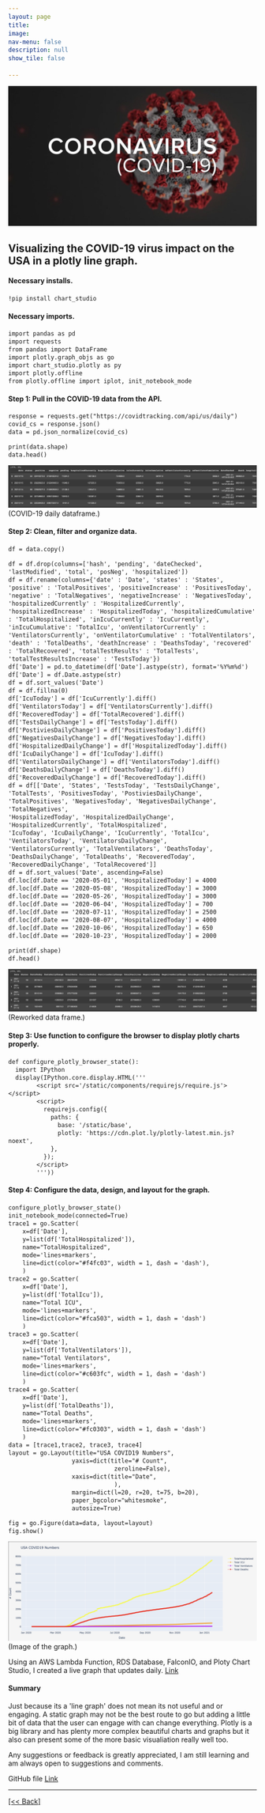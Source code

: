 ```yaml
---
layout: page
title:
image: 
nav-menu: false
description: null
show_tile: false

---
```


![Covid19Header2](/assets/images/Covid19USALineGraph/PLGCovidHeader2.jpg) <br>

## Visualizing the COVID-19 virus impact on the USA in a plotly line graph.

#### Necessary installs.
```
!pip install chart_studio  
```

#### Necessary imports.
```
import pandas as pd
import requests
from pandas import DataFrame
import plotly.graph_objs as go
import chart_studio.plotly as py
import plotly.offline
from plotly.offline import iplot, init_notebook_mode
```

#### Step 1: Pull in the COVID-19 data from the API.
```
response = requests.get("https://covidtracking.com/api/us/daily")
covid_cs = response.json()
data = pd.json_normalize(covid_cs)
```
```
print(data.shape)
data.head()
```
![Covid19LineGraph](/assets/images/Covid19USALineGraph/PLG1.png) <br>
(COVID-19 daily dataframe.)

#### Step 2: Clean, filter and organize data.
```
df = data.copy()
```
```
df = df.drop(columns=['hash', 'pending', 'dateChecked', 'lastModified', 'total', 'posNeg', 'hospitalized'])
df = df.rename(columns={'date' : 'Date', 'states' : 'States', 'positive' : 'TotalPositives', 'positiveIncrease' : 'PositivesToday', 
'negative' : 'TotalNegatives', 'negativeIncrease' : 'NegativesToday', 'hospitalizedCurrently' : 'HospitalizedCurrently', 
'hospitalizedIncrease' : 'HospitalizedToday', 'hospitalizedCumulative' : 'TotalHospitalized', 'inIcuCurrently' : 'IcuCurrently', 
'inIcuCumulative': 'TotalIcu', 'onVentilatorCurrently' : 'VentilatorsCurrently', 'onVentilatorCumulative' : 'TotalVentilators',
'death' : 'TotalDeaths', 'deathIncrease' : 'DeathsToday', 'recovered' : 'TotalRecovered', 'totalTestResults' : 'TotalTests', 
'totalTestResultsIncrease' : 'TestsToday'})
df['Date'] = pd.to_datetime(df['Date'].astype(str), format='%Y%m%d')
df['Date'] = df.Date.astype(str)
df = df.sort_values('Date')
df = df.fillna(0)
df['IcuToday'] = df['IcuCurrently'].diff()
df['VentilatorsToday'] = df['VentilatorsCurrently'].diff()
df['RecoveredToday'] = df['TotalRecovered'].diff()
df['TestsDailyChange'] = df['TestsToday'].diff()
df['PostiviesDailyChange'] = df['PositivesToday'].diff()
df['NegativesDailyChange'] = df['NegativesToday'].diff()
df['HospitalizedDailyChange'] = df['HospitalizedToday'].diff()
df['IcuDailyChange'] = df['IcuToday'].diff()
df['VentilatorsDailyChange'] = df['VentilatorsToday'].diff()
df['DeathsDailyChange'] = df['DeathsToday'].diff()
df['RecoveredDailyChange'] = df['RecoveredToday'].diff()
df = df[['Date', 'States', 'TestsToday', 'TestsDailyChange', 'TotalTests', 'PositivesToday', 'PostiviesDailyChange', 'TotalPositives', 'NegativesToday', 'NegativesDailyChange', 'TotalNegatives',
'HospitalizedToday', 'HospitalizedDailyChange', 'HospitalizedCurrently', 'TotalHospitalized', 
'IcuToday', 'IcuDailyChange', 'IcuCurrently', 'TotalIcu', 'VentilatorsToday', 'VentilatorsDailyChange',                           'VentilatorsCurrently', 'TotalVentilators', 'DeathsToday', 'DeathsDailyChange', 'TotalDeaths', 'RecoveredToday', 'RecoveredDailyChange', 'TotalRecovered']]
df = df.sort_values('Date', ascending=False)
df.loc[df.Date == '2020-05-01', 'HospitalizedToday'] = 4000
df.loc[df.Date == '2020-05-08', 'HospitalizedToday'] = 3000
df.loc[df.Date == '2020-05-26', 'HospitalizedToday'] = 3000
df.loc[df.Date == '2020-06-04', 'HospitalizedToday'] = 700
df.loc[df.Date == '2020-07-11', 'HospitalizedToday'] = 2500
df.loc[df.Date == '2020-08-07', 'HospitalizedToday'] = 4000
df.loc[df.Date == '2020-10-06', 'HospitalizedToday'] = 650
df.loc[df.Date == '2020-10-23', 'HospitalizedToday'] = 2000
```
```
print(df.shape)
df.head()
```
![Covid19LineGraph](/assets/images/Covid19USALineGraph/PLG2.png) <br>
(Reworked data frame.)

#### Step 3: Use function to configure the browser to display plotly charts properly.
```
def configure_plotly_browser_state():
  import IPython
  display(IPython.core.display.HTML('''
        <script src='/static/components/requirejs/require.js'></script>
        <script>
          requirejs.config({
            paths: {
              base: '/static/base',
              plotly: 'https://cdn.plot.ly/plotly-latest.min.js?noext',
            },
          });
        </script>
        '''))
```

#### Step 4: Configure the data, design, and layout for the graph.
```
configure_plotly_browser_state()
init_notebook_mode(connected=True)
trace1 = go.Scatter(
    x=df['Date'],
    y=list(df['TotalHospitalized']),
    name="TotalHospitalized",
    mode='lines+markers',
    line=dict(color="#f4fc03", width = 1, dash = 'dash'),
    )
trace2 = go.Scatter(
    x=df['Date'],
    y=list(df['TotalIcu']),
    name="Total ICU",
    mode='lines+markers',
    line=dict(color="#fca503", width = 1, dash = 'dash')
    )
trace3 = go.Scatter(
    x=df['Date'],
    y=list(df['TotalVentilators']),
    name="Total Ventilators",
    mode='lines+markers',
    line=dict(color="#c603fc", width = 1, dash = 'dash')
    )
trace4 = go.Scatter(
    x=df['Date'], 
    y=list(df['TotalDeaths']),
    name="Total Deaths",
    mode='lines+markers',
    line=dict(color="#fc0303", width = 1, dash = 'dash')
    )
data = [trace1,trace2, trace3, trace4]
layout = go.Layout(title="USA COVID19 Numbers",
                  yaxis=dict(title="# Count", 
                              zeroline=False),
                  xaxis=dict(title="Date",
                              ),
                  margin=dict(l=20, r=20, t=75, b=20),
                  paper_bgcolor="whitesmoke",
                  autosize=True)                         
```
```
fig = go.Figure(data=data, layout=layout)
fig.show()
```
![Covid19LineGraph](/assets/images/Covid19USALineGraph/PLG3.png) <br>
(Image of the graph.)

Using an AWS Lambda Function, RDS Database, FalconIO, and Ploty Chart Studio, I created a live graph that updates daily.  [Link]({{'https://portfolioprojects.herokuapp.com/covid19usagraph'}})

#### Summary
Just because its a 'line graph' does not mean its not useful and  or engaging.  A static graph may not be the best route 
to go but adding a little bit of data that the user can engage with can change everything.  Plotly is a big library and has 
plenty more complex beautiful charts and graphs but it also can present some of the more basic visualiation really well too.

Any suggestions or feedback is greatly appreciated, I am still learning and am always open to suggestions and comments.

GitHub file 
[Link]({{'https://github.com/CVanchieri/DSPortfolio/blob/master/posts/PlotlyCOVID19LineGraphPost/PlotlyCovid19LineGraph.ipynb'}})




---
[[<< Back]](https://cvanchieri.github.io/DSPortfolio/Tile1_Projects.html)

